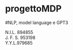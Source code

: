 # progettoMDP

#NLP, model language e GPT3

N.I.L. 894855  <br />
J. F. S. 953198  <br />
Y.Y.L.979685  <br />


